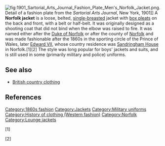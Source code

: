 ![](1901_Sartorial_Arts_Journal_Fashion_Plate_Men's_Norfolk_Jacket.png "fig:1901_Sartorial_Arts_Journal_Fashion_Plate_Men's_Norfolk_Jacket.png").
Detail of a fashion plate from the *Sartorial Arts Journal*, New York,
1901\]\] A **Norfolk jacket** is a loose, belted,
[single-breasted](single-breasted "wikilink") jacket with [box
pleats](pleat "wikilink") on the back and front, with a belt or
half-belt. It was originally designed as a shooting coat that did not
bind when the elbow was raised to fire. It was named either after the
[Duke of Norfolk](Duke_of_Norfolk "wikilink") or after the county of
[Norfolk](Norfolk "wikilink") and was made fashionable after the 1860s
in the sporting circle of the Prince of Wales, later [Edward
VII](Edward_VII_of_the_United_Kingdom "wikilink"), whose country
residence was [Sandringham House](Sandringham_House "wikilink") in
Norfolk.[1][2] The style was long popular for boys' jackets and suits,
and is still used in some (primarily military and police) uniforms.

## See also

-   [British country clothing](British_country_clothing "wikilink")

## References

[Category:1860s fashion](Category:1860s_fashion "wikilink")
[Category:Jackets](Category:Jackets "wikilink") [Category:Military
uniforms](Category:Military_uniforms "wikilink") [Category:History of
clothing (Western
fashion)](Category:History_of_clothing_(Western_fashion) "wikilink")
[Category:Norfolk](Category:Norfolk "wikilink") [Category:Lounge
jackets](Category:Lounge_jackets "wikilink")

[1]

[2]